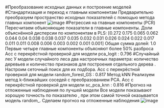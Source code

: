 #Преобразование исходных данных и построение моделей
#Стандартизация и переход к главным компонентам
Предварительно преобразуем пространство исходных показателей с помощью метода главных компонент
![image](https://user-images.githubusercontent.com/93386717/207196595-bb20f717-9979-44d9-a7e4-d7d750de11f6.png)
#Регрессия на главные компоненты (PCR)
Пересчитаем объясняющие показатели в главные компоненты.
Доли объяснённой дисперсии по компонентам в PLS:
 [0.272 0.175 0.065 0.062 0.044 0.04  0.038 0.038 0.037 0.035 0.032 0.031
 0.026 0.024 0.022 0.017 0.011 0.011 0.008 0.006 0.003 0.002 0.001 0.001] 
Общая сумма долей: 1.0
Первые четыре главные компоненты объясняют более 50% разброса
Acc с перекрёстной проверкой 
для модели pca_logit : 0.796
#Случайный лес
У модели случайного леса два настроечных параметра: количество деревьев  и количество признаков для построения отдельного дерева . Настроим сеточный поиск для их подбора.
Acc с перекрёстной проверкой 
для модели random_forest_GS : 0.817
Метод kNN
Реализуем метод k-ближайших соседей с преобразованием PCA.
Acc с перекрёстной проверкой 
для модели sc_pca_knn : 0.816
#Прогноз на отложенные наблюдения по лучшей модели
Все модели показывают хорошую точность по показателю , при этом самой точной оказывается модель random_. Сделаем прогноз на отложенные наблюдения
![image](https://user-images.githubusercontent.com/93386717/207196776-7e2e0bb3-def4-48f7-bef5-4a20d1e7778c.png)
